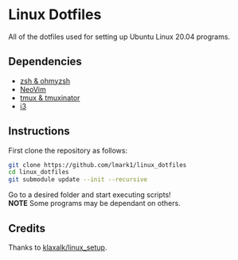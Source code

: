 # Linux Dotfiles
All of the dotfiles used for setting up Ubuntu Linux 20.04 programs.  

## Dependencies

* [zsh & ohmyzsh](https://github.com/ohmyzsh/ohmyzsh)
* [NeoVim](https://github.com/neovim/neovim)
* [tmux & tmuxinator](https://github.com/tmux/tmux)
* [i3](https://i3wm.org/)

## Instructions

First clone the repository as follows:

```bash
git clone https://github.com/lmark1/linux_dotfiles
cd linux_dotfiles
git submodule update --init --recursive
```

Go to a desired folder and start executing scripts!  
**NOTE** Some programs may be dependant on others.

## Credits

Thanks to [klaxalk/linux_setup](https://github.com/klaxalk/linux-setup/).
